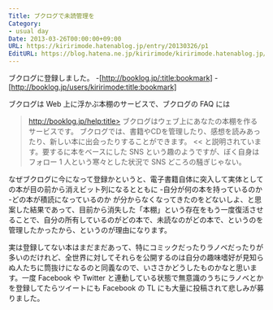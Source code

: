 ```yaml
---
Title: ブクログで未読管理を
Category:
- usual day
Date: 2013-03-26T00:00:00+09:00
URL: https://kiririmode.hatenablog.jp/entry/20130326/p1
EditURL: https://blog.hatena.ne.jp/kiririmode/kiririmode.hatenablog.jp/atom/entry/8454420450078209847
---
```



ブクログに登録しました。
-[http://booklog.jp/:title:bookmark]
-[http://booklog.jp/users/kiririmode:title:bookmark]

ブクログは Web 上に浮かぶ本棚のサービスで、ブクログの FAQ には
>http://booklog.jp/help:title>
ブクログはウェブ上にあなたの本棚を作るサービスです。
ブクログでは、書籍やCDを管理したり、感想を読みあったり、新しい本に出会ったりすることができます。
<<
と説明されています。要するに本をベースにした SNS という趣のようですが、ぼく自身はフォロー 1 人という寒々とした状況で SNS どころの騒ぎじゃない。

なぜブクログに今になって登録かというと、電子書籍自体に突入して実体としての本が目の前から消えビット列になるとともに
-自分が何の本を持っているのか
-どの本が積読になっているのか
が分からなくなってきたのをどないしよ、と思案した結果であって、目前から消失した「本棚」という存在をもう一度復活させることで、自分の所有しているのがどの本で、未読なのがどの本で、というのを管理したかったから、というのが理由になります。

実は登録してない本はまだまだあって、特にコミックだったりラノベだったりが多いのだけれど、全世界に対してそれらを公開するのは自分の趣味嗜好が見知らぬ人たちに筒抜けになるのと同義なので、いささかどうしたものかなと思います。一度 Facebook や Twitter と連動している状態で無意識のうちにラノベとかを登録してたらツイートにも Facebook の TL にも大量に投稿されて悲しみが募りました。
